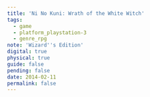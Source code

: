 ```yaml
---
title: 'Ni No Kuni: Wrath of the White Witch'
tags:
  - game
  - platform_playstation-3
  - genre_rpg
note: 'Wizard''s Edition'
digital: true
physical: true
guide: false
pending: false
date: 2014-02-11
permalink: false
---
```

